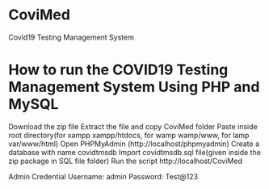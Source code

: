 # CoviMed
Covid19 Testing Management System

# How to run the COVID19 Testing Management System Using PHP and MySQL

Download the zip file
Extract the file and copy CoviMed folder
Paste inside root directory(for xampp xampp/htdocs, for wamp wamp/www, for lamp var/www/html)
Open PHPMyAdmin (http://localhost/phpmyadmin)
Create a database with name covidtmsdb
Import covidtmsdb.sql file(given inside the zip package in SQL file folder)
Run the script http://localhost/CoviMed

Admin Credential
Username: admin
Password: Test@123
